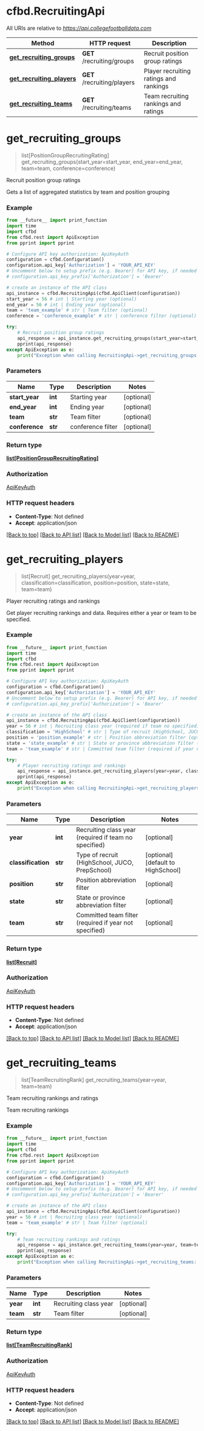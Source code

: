 # cfbd.RecruitingApi

All URIs are relative to *https://api.collegefootballdata.com*

Method | HTTP request | Description
------------- | ------------- | -------------
[**get_recruiting_groups**](RecruitingApi.md#get_recruiting_groups) | **GET** /recruiting/groups | Recruit position group ratings
[**get_recruiting_players**](RecruitingApi.md#get_recruiting_players) | **GET** /recruiting/players | Player recruiting ratings and rankings
[**get_recruiting_teams**](RecruitingApi.md#get_recruiting_teams) | **GET** /recruiting/teams | Team recruiting rankings and ratings


# **get_recruiting_groups**
> list[PositionGroupRecruitingRating] get_recruiting_groups(start_year=start_year, end_year=end_year, team=team, conference=conference)

Recruit position group ratings

Gets a list of aggregated statistics by team and position grouping

### Example
```python
from __future__ import print_function
import time
import cfbd
from cfbd.rest import ApiException
from pprint import pprint

# Configure API key authorization: ApiKeyAuth
configuration = cfbd.Configuration()
configuration.api_key['Authorization'] = 'YOUR_API_KEY'
# Uncomment below to setup prefix (e.g. Bearer) for API key, if needed
# configuration.api_key_prefix['Authorization'] = 'Bearer'

# create an instance of the API class
api_instance = cfbd.RecruitingApi(cfbd.ApiClient(configuration))
start_year = 56 # int | Starting year (optional)
end_year = 56 # int | Ending year (optional)
team = 'team_example' # str | Team filter (optional)
conference = 'conference_example' # str | conference filter (optional)

try:
    # Recruit position group ratings
    api_response = api_instance.get_recruiting_groups(start_year=start_year, end_year=end_year, team=team, conference=conference)
    pprint(api_response)
except ApiException as e:
    print("Exception when calling RecruitingApi->get_recruiting_groups: %s\n" % e)
```

### Parameters

Name | Type | Description  | Notes
------------- | ------------- | ------------- | -------------
 **start_year** | **int**| Starting year | [optional] 
 **end_year** | **int**| Ending year | [optional] 
 **team** | **str**| Team filter | [optional] 
 **conference** | **str**| conference filter | [optional] 

### Return type

[**list[PositionGroupRecruitingRating]**](PositionGroupRecruitingRating.md)

### Authorization

[ApiKeyAuth](../README.md#ApiKeyAuth)

### HTTP request headers

 - **Content-Type**: Not defined
 - **Accept**: application/json

[[Back to top]](#) [[Back to API list]](../README.md#documentation-for-api-endpoints) [[Back to Model list]](../README.md#documentation-for-models) [[Back to README]](../README.md)

# **get_recruiting_players**
> list[Recruit] get_recruiting_players(year=year, classification=classification, position=position, state=state, team=team)

Player recruiting ratings and rankings

Get player recruiting rankings and data. Requires either a year or team to be specified.

### Example
```python
from __future__ import print_function
import time
import cfbd
from cfbd.rest import ApiException
from pprint import pprint

# Configure API key authorization: ApiKeyAuth
configuration = cfbd.Configuration()
configuration.api_key['Authorization'] = 'YOUR_API_KEY'
# Uncomment below to setup prefix (e.g. Bearer) for API key, if needed
# configuration.api_key_prefix['Authorization'] = 'Bearer'

# create an instance of the API class
api_instance = cfbd.RecruitingApi(cfbd.ApiClient(configuration))
year = 56 # int | Recruiting class year (required if team no specified) (optional)
classification = 'HighSchool' # str | Type of recruit (HighSchool, JUCO, PrepSchool) (optional) (default to HighSchool)
position = 'position_example' # str | Position abbreviation filter (optional)
state = 'state_example' # str | State or province abbreviation filter (optional)
team = 'team_example' # str | Committed team filter (required if year not specified) (optional)

try:
    # Player recruiting ratings and rankings
    api_response = api_instance.get_recruiting_players(year=year, classification=classification, position=position, state=state, team=team)
    pprint(api_response)
except ApiException as e:
    print("Exception when calling RecruitingApi->get_recruiting_players: %s\n" % e)
```

### Parameters

Name | Type | Description  | Notes
------------- | ------------- | ------------- | -------------
 **year** | **int**| Recruiting class year (required if team no specified) | [optional] 
 **classification** | **str**| Type of recruit (HighSchool, JUCO, PrepSchool) | [optional] [default to HighSchool]
 **position** | **str**| Position abbreviation filter | [optional] 
 **state** | **str**| State or province abbreviation filter | [optional] 
 **team** | **str**| Committed team filter (required if year not specified) | [optional] 

### Return type

[**list[Recruit]**](Recruit.md)

### Authorization

[ApiKeyAuth](../README.md#ApiKeyAuth)

### HTTP request headers

 - **Content-Type**: Not defined
 - **Accept**: application/json

[[Back to top]](#) [[Back to API list]](../README.md#documentation-for-api-endpoints) [[Back to Model list]](../README.md#documentation-for-models) [[Back to README]](../README.md)

# **get_recruiting_teams**
> list[TeamRecruitingRank] get_recruiting_teams(year=year, team=team)

Team recruiting rankings and ratings

Team recruiting rankings

### Example
```python
from __future__ import print_function
import time
import cfbd
from cfbd.rest import ApiException
from pprint import pprint

# Configure API key authorization: ApiKeyAuth
configuration = cfbd.Configuration()
configuration.api_key['Authorization'] = 'YOUR_API_KEY'
# Uncomment below to setup prefix (e.g. Bearer) for API key, if needed
# configuration.api_key_prefix['Authorization'] = 'Bearer'

# create an instance of the API class
api_instance = cfbd.RecruitingApi(cfbd.ApiClient(configuration))
year = 56 # int | Recruiting class year (optional)
team = 'team_example' # str | Team filter (optional)

try:
    # Team recruiting rankings and ratings
    api_response = api_instance.get_recruiting_teams(year=year, team=team)
    pprint(api_response)
except ApiException as e:
    print("Exception when calling RecruitingApi->get_recruiting_teams: %s\n" % e)
```

### Parameters

Name | Type | Description  | Notes
------------- | ------------- | ------------- | -------------
 **year** | **int**| Recruiting class year | [optional] 
 **team** | **str**| Team filter | [optional] 

### Return type

[**list[TeamRecruitingRank]**](TeamRecruitingRank.md)

### Authorization

[ApiKeyAuth](../README.md#ApiKeyAuth)

### HTTP request headers

 - **Content-Type**: Not defined
 - **Accept**: application/json

[[Back to top]](#) [[Back to API list]](../README.md#documentation-for-api-endpoints) [[Back to Model list]](../README.md#documentation-for-models) [[Back to README]](../README.md)

